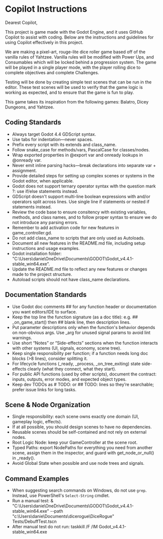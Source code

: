 # Copilot Instructions
Dearest Copilot,

This project is game made with the Godot Engine, and it uses GitHub Copilot to assist with coding. Below are the instructions and guidelines for using Copilot effectively in this project.

We are making a pixel-art, rouge-lite dice roller game based off of the vanilla rules of Yahtzee.  Vanilla rules will be modified with Power Ups, and Consumables which will be locked behind a progression system.  The game will be played in a single player mode, with the player rolling dice to complete objectives and complete Challenges.

Testing will be done by creating simple test scenes that can be run in the editor.  These test scenes will be used to verify that the game logic is working as expected, and to ensure that the game is fun to play.

This game takes its inspiration from the following games: Balatro, Dicey Dungeons, and Yahtzee.  

## Coding Standards
- Always target Godot 4.4 GDScript syntax.
- Use tabs for indentation—never spaces.
- Prefix every script with its extends and class_name.
- Follow snake_case for methods/vars, PascalCase for classes/nodes.
- Wrap exported properties in @export var and onready lookups in @onready var.
- Never emit inline parsing hacks—break declarations into separate var + assignment.
- Provide detailed steps for setting up complex scenes or systems in the Godot editor, when applicable.
- Godot does not support ternary operator syntax with the question mark ?: use if/else statements instead.
- GDScript doesn't support multi-line boolean expressions with and/or operators split across lines.  Use single line if statements or nested if statements instead.
- Review the code base to ensure consitency with existing variables, methods, and class names, and to follow proper syntax to ensure we do not introduce any parsing errors.
- Remember to add activation code for new features in game_controller.gd.
- Do not add class_name to scripts that are only used as Autoloads.
- Document all new features in the README.md file, including setup instructions and usage examples.
- Godot installation folder: "C:\Users\danie\OneDrive\Documents\GODOT\Godot_v4.4.1-stable_win64.exe".
- Update the README.md file to reflect any new features or changes made to the project structure.
- Autoload scripts should not have class_name declarations.

## Documentation Standards
- Use Godot doc comments ## for any function header or documentation you want editors/IDE to surface.
- Keep the top line the function signature (as a doc title): e.g. ## _on_game_start() then ## blank line, then description lines.
- Put parameter descriptions only when the function's behavior depends on non-obvious args. Use _arg for unused signal params to avoid lint warnings.
- Use short “Notes” or “Side-effects” sections when the function interacts with other systems (UI, signals, economy, scene tree).
- Keep single responsibility per function; if a function needs long doc blocks (>8 lines), consider splitting it.
- For lifecycle functions (_ready, _process, _on_tree_exiting) state side-effects clearly (what they connect, what they start).
- For public API functions (used by other scripts), document the contract: inputs, outputs, error modes, and expected object types.
- Keep dev TODOs as # TODO: or ## TODO: lines so they’re searchable; prefer issue links for long tasks.


## Scene & Node Organization
- Single responsibility: each scene owns exactly one domain (UI, gameplay logic, effects).
- If at all possible, you should design scenes to have no dependencies.
- Reusable scenes should be self-contained and not rely on external nodes.
- Root Logic Node: keep your GameController at the scene root.
- Typed Paths: export NodePaths for everything you need from another scene, assign them in the inspector, and guard with get_node_or_null() in _ready().
- Avoid Global State when possible and use node trees and signals.

## Command Examples
- When suggesting search commands on Windows, do not use `grep`. 
Instead, use PowerShell's `Select-String` cmdlet. 
- Run a manual test: & "C:\Users\danie\OneDrive\Documents\GODOT\Godot_v4.4.1-stable_win64.exe" --path "c:\Users\danie\Documents\dicerogue\DiceRogue" Tests/DebuffTest.tscn
- After manual test do not run: taskkill /F /IM Godot_v4.4.1-stable_win64.exe